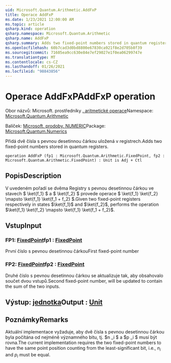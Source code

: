 ```yaml
---
uid: Microsoft.Quantum.Arithmetic.AddFxP
title: Operace AddFxP
ms.date: 1/23/2021 12:00:00 AM
ms.topic: article
qsharp.kind: operation
qsharp.namespace: Microsoft.Quantum.Arithmetic
qsharp.name: AddFxP
qsharp.summary: Adds two fixed-point numbers stored in quantum registers.
ms.openlocfilehash: 60b7cad3d0bd8800e67830ca921f8e2d705b8f39
ms.sourcegitcommit: 71605ea9cc630e84e7ef29027e1f0ea06299747e
ms.translationtype: MT
ms.contentlocale: cs-CZ
ms.lasthandoff: 01/26/2021
ms.locfileid: "98843856"
---
```

# <a name="addfxp-operation"></a><span data-ttu-id="2807f-102">Operace AddFxP</span><span class="sxs-lookup"><span data-stu-id="2807f-102">AddFxP operation</span></span>

<span data-ttu-id="2807f-103">Obor názvů: Microsoft. prostředníky [. aritmetické operace](xref:Microsoft.Quantum.Arithmetic)</span><span class="sxs-lookup"><span data-stu-id="2807f-103">Namespace: [Microsoft.Quantum.Arithmetic](xref:Microsoft.Quantum.Arithmetic)</span></span>

<span data-ttu-id="2807f-104">Balíček: [Microsoft. prodoby. NUMERIC](https://nuget.org/packages/Microsoft.Quantum.Numerics)</span><span class="sxs-lookup"><span data-stu-id="2807f-104">Package: [Microsoft.Quantum.Numerics](https://nuget.org/packages/Microsoft.Quantum.Numerics)</span></span>


<span data-ttu-id="2807f-105">Přidá dvě čísla s pevnou desetinnou čárkou uložená v registrech.</span><span class="sxs-lookup"><span data-stu-id="2807f-105">Adds two fixed-point numbers stored in quantum registers.</span></span>

```qsharp
operation AddFxP (fp1 : Microsoft.Quantum.Arithmetic.FixedPoint, fp2 : Microsoft.Quantum.Arithmetic.FixedPoint) : Unit is Adj + Ctl
```


## <a name="description"></a><span data-ttu-id="2807f-106">Popis</span><span class="sxs-lookup"><span data-stu-id="2807f-106">Description</span></span>

<span data-ttu-id="2807f-107">V uvedeném pořadí se dvěma Registry s pevnou desetinnou čárkou ve stavech $ \ket{f_1} $ a $ \ket{f_2} $ provede operace $ \ket{f_1} \ket{f_2} \mapsto \ket{f_1} \ket{f_1 + f_2} $.</span><span class="sxs-lookup"><span data-stu-id="2807f-107">Given two fixed-point registers respectively in states $\ket{f_1}$ and $\ket{f_2}$, performs the operation $\ket{f_1} \ket{f_2} \mapsto \ket{f_1} \ket{f_1 + f_2}$.</span></span>

## <a name="input"></a><span data-ttu-id="2807f-108">Vstup</span><span class="sxs-lookup"><span data-stu-id="2807f-108">Input</span></span>

### <a name="fp1--fixedpoint"></a><span data-ttu-id="2807f-109">FP1: [FixedPoint](xref:Microsoft.Quantum.Arithmetic.FixedPoint)</span><span class="sxs-lookup"><span data-stu-id="2807f-109">fp1 : [FixedPoint](xref:Microsoft.Quantum.Arithmetic.FixedPoint)</span></span>

<span data-ttu-id="2807f-110">První číslo s pevnou desetinnou čárkou</span><span class="sxs-lookup"><span data-stu-id="2807f-110">First fixed-point number</span></span>


### <a name="fp2--fixedpoint"></a><span data-ttu-id="2807f-111">FP2: [FixedPoint](xref:Microsoft.Quantum.Arithmetic.FixedPoint)</span><span class="sxs-lookup"><span data-stu-id="2807f-111">fp2 : [FixedPoint](xref:Microsoft.Quantum.Arithmetic.FixedPoint)</span></span>

<span data-ttu-id="2807f-112">Druhé číslo s pevnou desetinnou čárkou se aktualizuje tak, aby obsahovalo součet dvou vstupů.</span><span class="sxs-lookup"><span data-stu-id="2807f-112">Second fixed-point number, will be updated to contain the sum of the two inputs.</span></span>



## <a name="output--unit"></a><span data-ttu-id="2807f-113">Výstup: [jednotka](xref:microsoft.quantum.lang-ref.unit)</span><span class="sxs-lookup"><span data-stu-id="2807f-113">Output : [Unit](xref:microsoft.quantum.lang-ref.unit)</span></span>



## <a name="remarks"></a><span data-ttu-id="2807f-114">Poznámky</span><span class="sxs-lookup"><span data-stu-id="2807f-114">Remarks</span></span>

<span data-ttu-id="2807f-115">Aktuální implementace vyžaduje, aby dvě čísla s pevnou desetinnou čárkou byla počítána od nejméně významného bitu, tj. $n _i $ a $p _i $ musí být rovna.</span><span class="sxs-lookup"><span data-stu-id="2807f-115">The current implementation requires the two fixed-point numbers to have the same point position counting from the least-significant bit, i.e., $n_i$ and $p_i$ must be equal.</span></span>